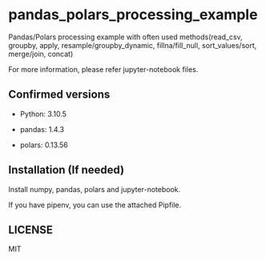 # pandas_polars_processing_example
Pandas/Polars processing example with often used methods(read_csv, groupby, apply, resample/groupby_dynamic, fillna/fill_null, sort_values/sort, merge/join, concat)

For more information, please refer jupyter-notebook files.

## Confirmed versions
- Python: 3.10.5

- pandas: 1.4.3
- polars: 0.13.56

## Installation (If needed)
Install numpy, pandas, polars and jupyter-notebook.

If you have pipenv, you can use the attached Pipfile.

## LICENSE
MIT

